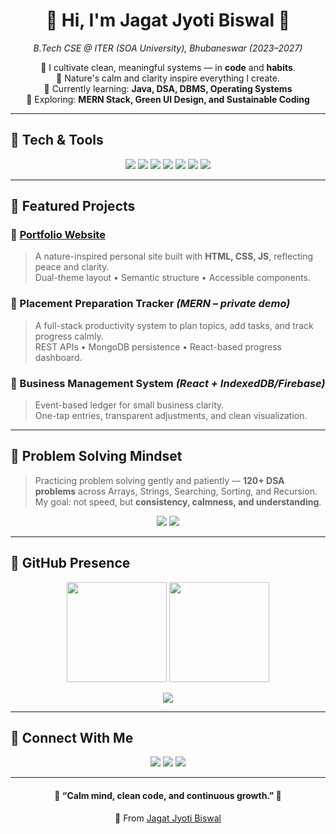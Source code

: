 <!-- 🌲 Forest & Garden Theme for Jagat Jyoti Biswal -->
<!-- Theme: Nature • Calm • Growth -->

<h1 align="center">🍃 Hi, I'm Jagat Jyoti Biswal 🍃</h1>

<p align="center">
  <em>B.Tech CSE @ ITER (SOA University), Bhubaneswar (2023–2027)</em>  
</p>

<p align="center">
  🌱 I cultivate clean, meaningful systems — in <b>code</b> and <b>habits</b>.<br/>
  🌿 Nature's calm and clarity inspire everything I create.<br/>
  🌳 Currently learning: <b>Java, DSA, DBMS, Operating Systems</b><br/>
  🌼 Exploring: <b>MERN Stack, Green UI Design, and Sustainable Coding</b>
</p>

---

## 🌾 Tech & Tools

<p align="center">
  <img src="https://img.shields.io/badge/Language-Java-6a994e?style=for-the-badge&logo=openjdk&logoColor=fefae0"/>
  <img src="https://img.shields.io/badge/Language-Python-a7c957?style=for-the-badge&logo=python&logoColor=2a4d14"/>
  <img src="https://img.shields.io/badge/Web-HTML%20|%20CSS%20|%20JS-b7e4c7?style=for-the-badge&logo=html5&logoColor=2a4d14"/>
  <img src="https://img.shields.io/badge/Framework-React-52796f?style=for-the-badge&logo=react&logoColor=ffffff"/>
  <img src="https://img.shields.io/badge/Backend-Node.js-354f52?style=for-the-badge&logo=nodedotjs&logoColor=ffffff"/>
  <img src="https://img.shields.io/badge/Database-MongoDB-84a98c?style=for-the-badge&logo=mongodb&logoColor=ffffff"/>
  <img src="https://img.shields.io/badge/Tools-GitHub%20|%20VSCode%20|%20Linux-52796f?style=for-the-badge&logo=github&logoColor=ffffff"/>
</p>

---

## 🌱 Featured Projects

### 🌿 [Portfolio Website](https://lipun-portfolio.netlify.app)
> A nature-inspired personal site built with **HTML, CSS, JS**, reflecting peace and clarity.  
> Dual-theme layout • Semantic structure • Accessible components.

### 🍃 Placement Preparation Tracker *(MERN – private demo)*
> A full-stack productivity system to plan topics, add tasks, and track progress calmly.  
> REST APIs • MongoDB persistence • React-based progress dashboard.

### 🌻 Business Management System *(React + IndexedDB/Firebase)*
> Event-based ledger for small business clarity.  
> One-tap entries, transparent adjustments, and clean visualization.

---

## 🌸 Problem Solving Mindset
> Practicing problem solving gently and patiently — **120+ DSA problems** across Arrays, Strings, Searching, Sorting, and Recursion.  
> My goal: not speed, but **consistency, calmness, and understanding**.

<p align="center">
  <img src="https://img.shields.io/badge/Focus-Growth%20Mindset-6a994e?style=for-the-badge"/>
  <img src="https://img.shields.io/badge/Goal-Deep%20Roots%20of%20Understanding-a7c957?style=for-the-badge"/>
</p>

---

## 🌙 GitHub Presence

<p align="center">
  <img src="https://github-readme-stats.vercel.app/api?username=JAGAT-JYOTI-BISWAL&show_icons=true&theme=gruvbox_light&hide_border=true&count_private=true" height="160"/>
  <img src="https://streak-stats.demolab.com/?user=JAGAT-JYOTI-BISWAL&theme=gruvbox_light&hide_border=true" height="160"/>
</p>

<p align="center">
  <img src="https://github-readme-stats.vercel.app/api/top-langs/?username=JAGAT-JYOTI-BISWAL&layout=compact&theme=gruvbox_light&hide_border=true"/>
</p>

---

## 🌼 Connect With Me
<p align="center">
  <a href="https://www.linkedin.com/in/jagatjyotibiswal"><img src="https://img.shields.io/badge/LinkedIn-95d5b2?style=for-the-badge&logo=linkedin&logoColor=2a4d14"/></a>
  <a href="https://github.com/JAGAT-JYOTI-BISWAL"><img src="https://img.shields.io/badge/GitHub-52796f?style=for-the-badge&logo=github&logoColor=fefae0"/></a>
  <a href="mailto:jagatjyotibiswal2@gmail.com"><img src="https://img.shields.io/badge/Email-b7e4c7?style=for-the-badge&logo=gmail&logoColor=2a4d14"/></a>
</p>

---

<h4 align="center">🌿 “Calm mind, clean code, and continuous growth.” 🌿</h4>
<p align="center">🍃 From <a href="https://github.com/JAGAT-JYOTI-BISWAL">Jagat Jyoti Biswal</a></p>
